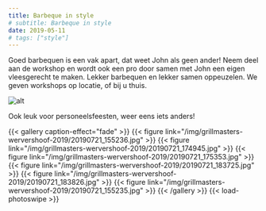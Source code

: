 ```yaml
---
title: Barbeque in style
# subtitle: Barbeque in style
date: 2019-05-11
# tags: ["style"]
---
```


Goed barbequen is een vak apart, dat weet John als geen ander! Neem deel aan de workshop en wordt ook een pro door samen met John een eigen vleesgerecht te maken. Lekker barbequen en lekker samen oppeuzelen. We geven workshops op locatie, of bij u thuis.

![alt](/img/grillmasters-wervershoof-2019/20190721_154349.jpg)

Ook leuk voor personeelsfeesten, weer eens iets anders!

{{< gallery caption-effect="fade" >}}
  {{< figure link="/img/grillmasters-wervershoof-2019/20190721_155236.jpg" >}}
  {{< figure link="/img/grillmasters-wervershoof-2019/20190721_174945.jpg" >}}
  {{< figure link="/img/grillmasters-wervershoof-2019/20190721_175353.jpg" >}}
  {{< figure link="/img/grillmasters-wervershoof-2019/20190721_183725.jpg" >}}
  {{< figure link="/img/grillmasters-wervershoof-2019/20190721_183826.jpg" >}}
  {{< figure link="/img/grillmasters-wervershoof-2019/20190721_155235.jpg" >}}
{{< /gallery >}}
{{< load-photoswipe >}}
